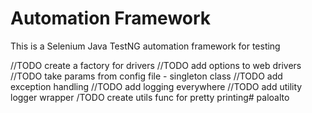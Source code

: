 #   Automation Framework

This is a Selenium Java TestNG automation framework for testing

//TODO create a factory for drivers
//TODO add options to web drivers
//TODO take params from config file - singleton class 
//TODO add exception handling
//TODO add logging everywhere 
//TODO add utility logger wrapper
/TODO create utils func for pretty printing#   p a l o a l t o 
